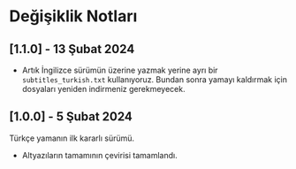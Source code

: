 # Değişiklik Notları

## [1.1.0] - 13 Şubat 2024

- Artık İngilizce sürümün üzerine yazmak yerine ayrı bir `subtitles_turkish.txt`
  kullanıyoruz. Bundan sonra yamayı kaldırmak için dosyaları yeniden indirmeniz
  gerekmeyecek. 

## [1.0.0] - 5 Şubat 2024

Türkçe yamanın ilk kararlı sürümü.

- Altyazıların tamamının çevirisi tamamlandı.